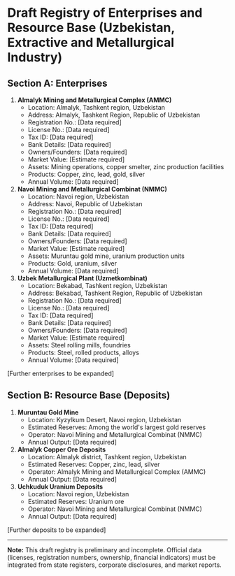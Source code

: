 # Draft Registry of Enterprises and Resource Base (Uzbekistan, Extractive and Metallurgical Industry)

## Section A: Enterprises

1.  **Almalyk Mining and Metallurgical Complex (AMMC)**
    -   Location: Almalyk, Tashkent region, Uzbekistan
    -   Address: Almalyk, Tashkent Region, Republic of Uzbekistan
    -   Registration No.: \[Data required\]
    -   License No.: \[Data required\]
    -   Tax ID: \[Data required\]
    -   Bank Details: \[Data required\]
    -   Owners/Founders: \[Data required\]
    -   Market Value: \[Estimate required\]
    -   Assets: Mining operations, copper smelter, zinc production
        facilities
    -   Products: Copper, zinc, lead, gold, silver
    -   Annual Volume: \[Data required\]
2.  **Navoi Mining and Metallurgical Combinat (NMMC)**
    -   Location: Navoi region, Uzbekistan
    -   Address: Navoi, Republic of Uzbekistan
    -   Registration No.: \[Data required\]
    -   License No.: \[Data required\]
    -   Tax ID: \[Data required\]
    -   Bank Details: \[Data required\]
    -   Owners/Founders: \[Data required\]
    -   Market Value: \[Estimate required\]
    -   Assets: Muruntau gold mine, uranium production units
    -   Products: Gold, uranium, silver
    -   Annual Volume: \[Data required\]
3.  **Uzbek Metallurgical Plant (Uzmetkombinat)**
    -   Location: Bekabad, Tashkent region, Uzbekistan
    -   Address: Bekabad, Tashkent Region, Republic of Uzbekistan
    -   Registration No.: \[Data required\]
    -   License No.: \[Data required\]
    -   Tax ID: \[Data required\]
    -   Bank Details: \[Data required\]
    -   Owners/Founders: \[Data required\]
    -   Market Value: \[Estimate required\]
    -   Assets: Steel rolling mills, foundries
    -   Products: Steel, rolled products, alloys
    -   Annual Volume: \[Data required\]

\[Further enterprises to be expanded\]

## Section B: Resource Base (Deposits)

1.  **Muruntau Gold Mine**
    -   Location: Kyzylkum Desert, Navoi region, Uzbekistan
    -   Estimated Reserves: Among the world's largest gold reserves
    -   Operator: Navoi Mining and Metallurgical Combinat (NMMC)
    -   Annual Output: \[Data required\]
2.  **Almalyk Copper Ore Deposits**
    -   Location: Almalyk district, Tashkent region, Uzbekistan
    -   Estimated Reserves: Copper, zinc, lead, silver
    -   Operator: Almalyk Mining and Metallurgical Complex (AMMC)
    -   Annual Output: \[Data required\]
3.  **Uchkuduk Uranium Deposits**
    -   Location: Navoi region, Uzbekistan
    -   Estimated Reserves: Uranium ore
    -   Operator: Navoi Mining and Metallurgical Combinat (NMMC)
    -   Annual Output: \[Data required\]

\[Further deposits to be expanded\]

------------------------------------------------------------------------

**Note:** This draft registry is preliminary and incomplete. Official
data (licenses, registration numbers, ownership, financial indicators)
must be integrated from state registers, corporate disclosures, and
market reports.
